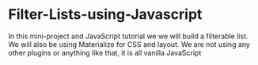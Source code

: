 # Filter-Lists-using-Javascript
In this mini-project and JavaScript tutorial we we will build a filterable list. We will also be using Materialize for CSS and layout. We are not using any other plugins or anything like that, it is all vanilla JavaScript
